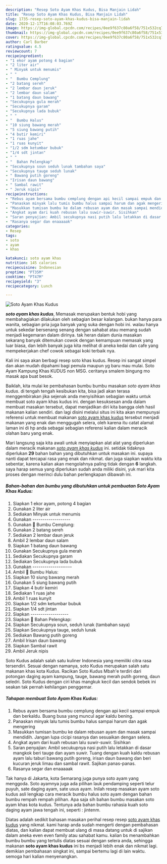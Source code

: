 ```yaml
---
description: "Resep Soto Ayam Khas Kudus, Bisa Manjain Lidah"
title: "Resep Soto Ayam Khas Kudus, Bisa Manjain Lidah"
slug: 1735-resep-soto-ayam-khas-kudus-bisa-manjain-lidah
date: 2020-12-17T16:08:03.769Z
image: https://img-global.cpcdn.com/recipes/0ee9f637c80a6f58/751x532cq70/soto-ayam-khas-kudus-foto-resep-utama.jpg
thumbnail: https://img-global.cpcdn.com/recipes/0ee9f637c80a6f58/751x532cq70/soto-ayam-khas-kudus-foto-resep-utama.jpg
cover: https://img-global.cpcdn.com/recipes/0ee9f637c80a6f58/751x532cq70/soto-ayam-khas-kudus-foto-resep-utama.jpg
author: Carl Barber
ratingvalue: 4.5
reviewcount: 7
recipeingredient:
- "1 ekor ayam potong 4 bagian"
- "2 liter air"
- " Minyak untuk menumis"
- " "
- "  Bumbu Cemplung"
- "2 batang sereh"
- "2 lembar daun jeruk"
- "2 lembar daun salam"
- "1 batang daun bawang"
- "Secukupnya gula merah"
- "Secukupnya garam"
- "Secukupnya lada bubuk"
- " "
- "  Bumbu Halus"
- "10 siung bawang merah"
- "5 siung bawang putih"
- "4 butir kemiri"
- "1 ruas jahe"
- "1 ruas kunyit"
- "1/2 sdm ketumbar bubuk"
- "1/4 sdt jintan"
- " "
- "  Bahan Pelengkap"
- "Secukupnya soun seduh lunak tambahan saya"
- "Secukupnya tauge seduh lunak"
- " Bawang putih goreng"
- "Irisan daun bawang"
- " Sambal rawit"
- " Jeruk nipis"
recipeinstructions:
- "Rebus ayam bersama bumbu cemplung dengan api kecil sampai empuk dan berkaldu. Buang busa yang muncul agar kaldu bening."
- "Panaskan minyak lalu tumis bumbu halus sampai harum dan agak mengering"
- "Masukkan tumisan bumbu ke dalam rebusan ayam dan masak sampai mendidih. Jangan lupa cicipi rasanya dan sesuaikan dengan selera."
- "Angkat ayam dari kuah rebusan lalu suwir-suwir. Sisihkan"
- "Saran penyajian: Ambil secukupnya nasi putih lalu letakkan di dasar mangkok beri tauge dan ayam suwir. Tuang dengan kuah kaldu rebusan ayam lalu taburi bawang putih goreng, irisan daun bawang dan beri kucuran jeruk limau dan sambal rawit. Sajikan panas-panas."
- "Rasanya segar dan enaaaaak"
categories:
- Resep
tags:
- soto
- ayam
- khas

katakunci: soto ayam khas 
nutrition: 145 calories
recipecuisine: Indonesian
preptime: "PT35M"
cooktime: "PT47M"
recipeyield: "3"
recipecategory: Lunch

---
```



![Soto Ayam Khas Kudus](https://img-global.cpcdn.com/recipes/0ee9f637c80a6f58/751x532cq70/soto-ayam-khas-kudus-foto-resep-utama.jpg)

<b><i>soto ayam khas kudus</i></b>, Memasak merupakan bentuk hobi yang membahagiakan dilakukan oleh sebagian besar kalangan. bukan hanya para wanita, sebagian pria juga banyak yang suka dengan hobi ini. walau hanya untuk sekedar bersenang senang dengan sahabat atau memang sudah menjadi kegemaran dalam dirinya. tak heran dalam dunia masakan sekarang banyak ditemukan cowok dengan kemampuan memasak yang luar biasa, dan lebih banyak juga kita melihat di aneka kedai dan cafe yang mempekerjakan chef cowok sebagai koki terbaik nya.

Kali ini saya akan berbagi resep soto khas kudus. Resep ini sangat simpel dan akan mudah dipahami bagi pemula maupun yg baru mau mulai. Soto Ayam Kampung Khas KUDUS non MSG. ceritanya smalem bingung mo masak apa buat besok.

Baiklah, kita mulai ke pembahasan bumbu bumbu masakan <i>soto ayam khas kudus</i>. di tengah tengah kesibukan kita, bisa jadi akan terasa menggembirakan jika sejenak anda menyisihkan sebagian waktu untuk membuat soto ayam khas kudus ini. dengan kesuksesan anda dalam membuat masakan tersebut, dapat menjadikan diri kita bangga oleh hasil makanan kalian sendiri. dan lagi disini melalui situs ini kita akan mempunyai referensi untuk membuat makanan <u>soto ayam khas kudus</u> tersebut menjadi makanan yang enak dan menggugah selera, oleh karena itu catat alamat laman ini di hp anda sebagai sebagian referensi kalian dalam meracik olahan baru yang enak.


Mari langsung saja kita awali untuk menyiapkan alat alat yang diperlukan dalam meracik makanan <u><i>soto ayam khas kudus</i></u> ini. setidak tidaknya diperlukan <b>29</b> bahan bahan yang dibutuhkan untuk masakan ini. supaya nanti dapat tercapai rasa yang enak dan nikmat. dan juga siapkan waktu kita sebentar, karena kalian akan mengolahnya paling tidak dengan <b>6</b> langkah. saya harap semua yang diperlukan sudah anda miliki disini, yuk mari kita proses dengan merinci dulu bahan perlengkapan dibawah ini.

<!--inarticleads1-->

##### Bahan-bahan dan bumbu yang dibutuhkan untuk pembuatan Soto Ayam Khas Kudus:

1. Siapkan 1 ekor ayam, potong 4 bagian
1. Gunakan 2 liter air
1. Sediakan  Minyak untuk menumis
1. Gunakan  -------------------
1. Gunakan  🌻 Bumbu Cemplung:
1. Gunakan 2 batang sereh
1. Sediakan 2 lembar daun jeruk
1. Ambil 2 lembar daun salam
1. Siapkan 1 batang daun bawang
1. Gunakan Secukupnya gula merah
1. Sediakan Secukupnya garam
1. Sediakan Secukupnya lada bubuk
1. Gunakan  ---------------‐----
1. Ambil  🌻 Bumbu Halus:
1. Siapkan 10 siung bawang merah
1. Gunakan 5 siung bawang putih
1. Siapkan 4 butir kemiri
1. Sediakan 1 ruas jahe
1. Ambil 1 ruas kunyit
1. Siapkan 1/2 sdm ketumbar bubuk
1. Siapkan 1/4 sdt jintan
1. Siapkan  -------------------
1. Siapkan  🌻 Bahan Pelengkap:
1. Siapkan Secukupnya soun, seduh lunak (tambahan saya)
1. Siapkan Secukupnya tauge, seduh lunak
1. Sediakan  Bawang putih goreng
1. Ambil Irisan daun bawang
1. Siapkan  Sambal rawit
1. Ambil  Jeruk nipis


Soto Kudus adalah salah satu kuliner Indonesia yang memiliki citra rasa tersendiri. Sesuai dengan namanya, soto Kudus merupakan salah satu makanan khas kota Kudus. Racikan Soto Kudus Mbah&#39;e terdiri dari potongan daging ayam kampung, tauge, bawang merah putih goreng, daun seledri. Soto Kudus dengan ciri khas mangkuk kecil dan sendok bebek ini seakan tak pernah kehilangan penggemar. 

<!--inarticleads2-->

##### Tahapan membuat Soto Ayam Khas Kudus:

1. Rebus ayam bersama bumbu cemplung dengan api kecil sampai empuk dan berkaldu. Buang busa yang muncul agar kaldu bening.
1. Panaskan minyak lalu tumis bumbu halus sampai harum dan agak mengering
1. Masukkan tumisan bumbu ke dalam rebusan ayam dan masak sampai mendidih. Jangan lupa cicipi rasanya dan sesuaikan dengan selera.
1. Angkat ayam dari kuah rebusan lalu suwir-suwir. Sisihkan
1. Saran penyajian: Ambil secukupnya nasi putih lalu letakkan di dasar mangkok beri tauge dan ayam suwir. Tuang dengan kuah kaldu rebusan ayam lalu taburi bawang putih goreng, irisan daun bawang dan beri kucuran jeruk limau dan sambal rawit. Sajikan panas-panas.
1. Rasanya segar dan enaaaaak


Tak hanya di Jakarta, kota Semarang juga punya soto ayam yang menggoda. Soto ayamnya juga ada pilihan lauk pendamping seperti telur puyuh, sate daging ayam, sate usus ayam. Inilah resep masakan ayam soto kudus asli lengkap cara meracik bumbu halus soto ayam dengan bahan bumbu rempah rempah pilihan. Apa saja sih bahan bumbu masakan soto ayam khas kota kudus. Tentunya ada bahan bumbu rahasia kuah soto daging ayam jawa tengah ini, seperti : jintenm. 

Diatas adalah sedikit bahasan masakan perihal resep resep <u>soto ayam khas kudus</u> yang nikmat. kami harap anda sudah mengerti dengan pembahasan diatas, dan kalian dapat membuat ulang di masa datang untuk di sajikan dalam aneka even even family atau sahabat kamu. kalian bs menambahkan bumbu bumbu yang tertulis diatas sesuai dengan selera anda, sehingga makanan <b>soto ayam khas kudus</b> ini bs menjadi lebih enak dan nikmat lagi. demikian pembahasan singkat ini, sampai bertemu lagi di lain waktu. semoga hari kalian menyenangkan.

